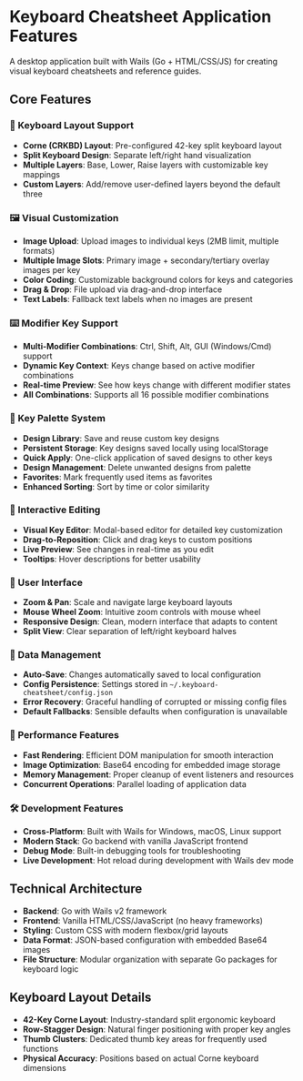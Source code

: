 # Keyboard Cheatsheet Application Features

A desktop application built with Wails (Go + HTML/CSS/JS) for creating visual keyboard cheatsheets and reference guides.

## Core Features

### 🎹 Keyboard Layout Support
- **Corne (CRKBD) Layout**: Pre-configured 42-key split keyboard layout
- **Split Keyboard Design**: Separate left/right hand visualization
- **Multiple Layers**: Base, Lower, Raise layers with customizable key mappings
- **Custom Layers**: Add/remove user-defined layers beyond the default three

### 🖼️ Visual Customization
- **Image Upload**: Upload images to individual keys (2MB limit, multiple formats)
- **Multiple Image Slots**: Primary image + secondary/tertiary overlay images per key
- **Color Coding**: Customizable background colors for keys and categories
- **Drag & Drop**: File upload via drag-and-drop interface
- **Text Labels**: Fallback text labels when no images are present

### ⌨️ Modifier Key Support
- **Multi-Modifier Combinations**: Ctrl, Shift, Alt, GUI (Windows/Cmd) support
- **Dynamic Key Context**: Keys change based on active modifier combinations
- **Real-time Preview**: See how keys change with different modifier states
- **All Combinations**: Supports all 16 possible modifier combinations

### 🎨 Key Palette System
- **Design Library**: Save and reuse custom key designs
- **Persistent Storage**: Key designs saved locally using localStorage
- **Quick Apply**: One-click application of saved designs to other keys
- **Design Management**: Delete unwanted designs from palette
- **Favorites**: Mark frequently used items as favorites
- **Enhanced Sorting**: Sort by time or color similarity

### 🔧 Interactive Editing
- **Visual Key Editor**: Modal-based editor for detailed key customization
- **Drag-to-Reposition**: Click and drag keys to custom positions
- **Live Preview**: See changes in real-time as you edit
- **Tooltips**: Hover descriptions for better usability

### 📱 User Interface
- **Zoom & Pan**: Scale and navigate large keyboard layouts
- **Mouse Wheel Zoom**: Intuitive zoom controls with mouse wheel
- **Responsive Design**: Clean, modern interface that adapts to content
- **Split View**: Clear separation of left/right keyboard halves

### 💾 Data Management
- **Auto-Save**: Changes automatically saved to local configuration
- **Config Persistence**: Settings stored in `~/.keyboard-cheatsheet/config.json`
- **Error Recovery**: Graceful handling of corrupted or missing config files
- **Default Fallbacks**: Sensible defaults when configuration is unavailable

### 🚀 Performance Features
- **Fast Rendering**: Efficient DOM manipulation for smooth interaction
- **Image Optimization**: Base64 encoding for embedded image storage
- **Memory Management**: Proper cleanup of event listeners and resources
- **Concurrent Operations**: Parallel loading of application data

### 🛠️ Development Features
- **Cross-Platform**: Built with Wails for Windows, macOS, Linux support
- **Modern Stack**: Go backend with vanilla JavaScript frontend
- **Debug Mode**: Built-in debugging tools for troubleshooting
- **Live Development**: Hot reload during development with Wails dev mode

## Technical Architecture

- **Backend**: Go with Wails v2 framework
- **Frontend**: Vanilla HTML/CSS/JavaScript (no heavy frameworks)
- **Styling**: Custom CSS with modern flexbox/grid layouts
- **Data Format**: JSON-based configuration with embedded Base64 images
- **File Structure**: Modular organization with separate Go packages for keyboard logic

## Keyboard Layout Details

- **42-Key Corne Layout**: Industry-standard split ergonomic keyboard
- **Row-Stagger Design**: Natural finger positioning with proper key angles  
- **Thumb Clusters**: Dedicated thumb key areas for frequently used functions
- **Physical Accuracy**: Positions based on actual Corne keyboard dimensions
